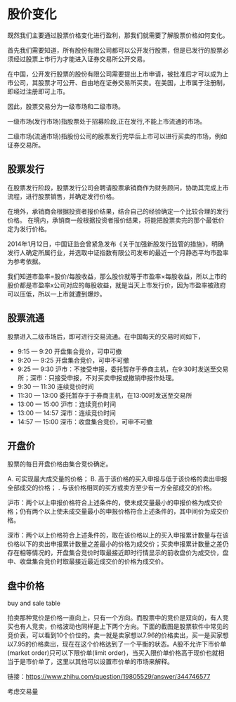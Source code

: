 # 股价变化

既然我们主要通过股票价格变化进行盈利，那我们就需要了解股票价格如何变化。

首先我们需要知道，所有股份有限公司都可以公开发行股票，但是已发行的股票必须经过股票上市行为才能进入证券交易所公开交易。

在中国，公开发行股票的股份有限公司需要提出上市申请，被批准后才可以成为上市公司，其股票才可公开、自由地在证券交易所买卖。在美国，上市属于注册制，即经过注册即可上市。

因此，股票交易分为一级市场和二级市场。

一级市场(发行市场)指股票处于招募阶段,正在发行,不能上市流通的市场。

二级市场(流通市场)指股份公司的股票发行完毕后上市可以进行买卖的市场，例如证券交易所。

## 股票发行

在股票发行阶段，股票发行公司会聘请股票承销商作为财务顾问，协助其完成上市流程，进行股票销售，并确定发行价格。

在境外，承销商会根据投资者报价结果，结合自己的经验确定一个比较合理的发行价格。
在境内，承销商一般根据投资者报价结果，将能把股票卖完的那个最低价定为发行价格。

2014年1月12日，中国证监会曾紧急发布《关于加强新股发行监管的措施》，明确发行人确定所属行业，并选取中证指数有限公司发布的最近一个月静态平均市盈率为参考依据。

我们知道市盈率=股价/每股收益，那么股价就等于市盈率×每股收益，所以上市的股价都是市盈率x公司对应的每股收益，就是当天上市发行价，因为市盈率被政府可以压低，所以一上市就遭到爆炒。

## 股票流通

股票进入二级市场后，即可进行交易流通。在中国每天的交易时间如下，

* 9:15 —  9:20  开盘集合竞价，可申可撤
* 9:20 —  9:25  开盘集合竞价，可申不可撤
* 9:25 —  9:30  沪市：不接受申报，委托暂存于券商主机，在9:30时发送至交易所；深市：只接受申报，不对买卖申报或撤销申报作处理。
* 9:30 — 11:30  连续竞价时间
* 11:30 — 13:00  委托暂存于于券商主机，在13:00时发送至交易所
* 13:00 — 15:00  沪市：连续竞价时间
* 13:00 — 14:57  深市：连续竞价时间
* 14:57 — 15:00  深市：收盘集合竞价，可申不可撤


## 开盘价

股票的每日开盘价格由集合竞价确定。

A. 可实现最大成交量的价格； 
B. 高于该价格的买入申报与低于该价格的卖出申报全部成交的价格； 
. 与该价格相同的买方或卖方至少有一方全部成交的价格。 

沪市：两个以上申报价格符合上述条件的，使未成交量最小的申报价格为成交价格；仍有两个以上使未成交量最小的申报价格符合上述条件的，其中间价为成交价格。

深市：两个以上价格符合上述条件的，取在该价格以上的买入申报累计数量与在该价格以下的卖出申报累计数量之差最小的价格为成交价；买卖申报累计数量之差仍存在相等情况的，开盘集合竞价时取最接近即时行情显示的前收盘价为成交价，盘中、收盘集合竞价时取最接近最近成交价的价格为成交价。


## 盘中价格

buy and sale table

拍卖那种竞价是价格一直向上，只有一个方向。而股票中的竞价是双向的，有人竞买也有人竞卖，价格波动也同样是上下两个方向。下面的截图是股票软件中常见的竞价表，可以看到10个价位的。卖一就是卖家想以7.96的价格卖出，买一是买家想以7.95的价格卖出，现在在这个价格达到了一个平衡的状态。A股不允许下市价单(market order)只可以下限价单(limit order)，当买入限价单价格高于现价也就相当于是市价单了，这里以其他可以设置市价单的市场来解释。


链接：https://www.zhihu.com/question/19805529/answer/344746577


考虑交易量